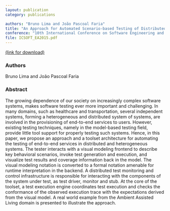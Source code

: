 ```yaml
---
layout: publication
category: publications

authors: "Bruno Lima and João Pascoal Faria"
title: "An Approach for Automated Scenario-based Testing of Distributed and Heterogeneous Systems"
conference: "10th International Conference on Software Engineering and Applications (ICSOFT-EA 2015)"
file: ICSOFT_EA2015.pdf
---
```


<a href="http://www.scitepress.org/DigitalLibrary/Link.aspx?doi=10.5220/0005558602410250"><i class="icon-pdf"></i> (link for download)</a>

### Authors

Bruno Lima and João Pascoal Faria

### Abstract

The growing dependence of our society on increasingly complex software systems, makes software testing ever more important and challenging. In many domains, such as healthcare and transportation, several independent systems, forming a heterogeneous and distributed system of systems, are involved in the provisioning of end-to-end services to users. However, existing testing techniques, namely in the model-based testing field, provide little tool support for properly testing such systems. Hence, in this paper, we propose an approach and a toolset architecture for automating the testing of end-to-end services in distributed and heterogeneous systems. The tester interacts with a visual modeling frontend to describe key behavioral scenarios, invoke test generation and execution, and visualize test results and coverage information back in the model. The visual modeling notation is converted to a formal notation amenable for runtime interpretation in the backend. A distributed test monitoring and control infrastructure is responsible for interacting with the components of the system under test, as test driver, monitor and stub. At the core of the toolset, a test execution engine coordinates test execution and checks the conformance of the observed execution trace with the expectations derived from the visual model. A real world example from the Ambient Assisted Living domain is presented to illustrate the approach.
